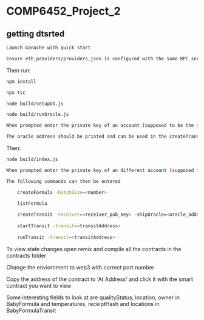 # COMP6452_Project_2

## getting dtsrted

```sh
Launch Ganache with quick start

Ensure eth_providers/providers,json is configured with the same RPC server as Ganache

```
Then run:

```sh
npm install

npx tsc

node build/setupDb.js

node build/runOracle.js

When prompted enter the private key of an account (supposed to be the ship server account)

The oracle address should be printed and can be used in the createTransit command stated in the below steps

```

Then:

```sh
node build/index.js

When prompted enter the private key of an different account (supposed to be the formula producer account)

The following commands can then be entered

    createFormula -batchSize=<number>

    listFormula
    
    createTransit -receiver=<receiver_pub_key> -shipOracle=<oracle_address> -receiptLocation=<pdf_file_location> -formula=<formula_address,formula_address,formula_address....>
    
    startTransit -transit=<transitAddress>
    
    runTransit -transit=<transitAddress>

```

To view state changes open remix and compile all the contracts in the contracts folder

Change the enviornment to web3 with correct port number

Copy the address of the contract to 'At Address' and click it with the smart contract you want to view

Some interesting fields to look at are qualityStatus, location, owner in BabyFormula and temperatures, receiptHash and locations in BabyFormulaTransit


